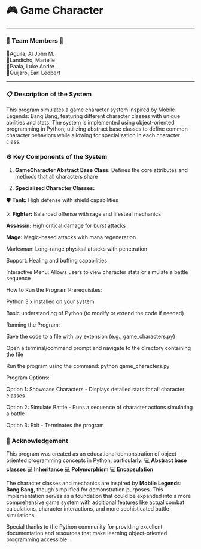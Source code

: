 # **🎮 Game Character**

---
### **💚 Team Members 💚**
🔹Aguila, Al John M.<br>
🔹Landicho, Marielle<br>
🔹Paala, Luke Andre<br>
🔹Quijaro, Earl Leobert

---
### **📋 Description of the System**

This program simulates a game character system inspired by Mobile Legends: Bang Bang, featuring different character classes with unique abilities and stats. The system is implemented using object-oriented programming in Python, utilizing abstract base classes to define common character behaviors while allowing for specialization in each character class.

### **⚙ Key Components of the System**

1. **GameCharacter Abstract Base Class:** Defines the core attributes and methods that all characters share

2. **Specialized Character Classes:**

🛡 **Tank:** High defense with shield capabilities

⚔ **Fighter:** Balanced offense with rage and lifesteal mechanics

**Assassin:** High critical damage for burst attacks

**Mage:** Magic-based attacks with mana regeneration

Marksman: Long-range physical attacks with penetration

Support: Healing and buffing capabilities

Interactive Menu: Allows users to view character stats or simulate a battle sequence

How to Run the Program
Prerequisites:

Python 3.x installed on your system

Basic understanding of Python (to modify or extend the code if needed)

Running the Program:

Save the code to a file with .py extension (e.g., game_characters.py)

Open a terminal/command prompt and navigate to the directory containing the file

Run the program using the command: python game_characters.py

Program Options:

Option 1: Showcase Characters - Displays detailed stats for all character classes

Option 2: Simulate Battle - Runs a sequence of character actions simulating a battle

Option 3: Exit - Terminates the program

### **🔔 Acknowledgement**
This program was created as an educational demonstration of object-oriented programming concepts in Python, particularly:
💻 **Abstract base classes**
💻 **Inheritance**
💻 **Polymorphism**
💻 **Encapsulation**

The character classes and mechanics are inspired by **Mobile Legends: Bang Bang**, though simplified for demonstration purposes. This implementation serves as a foundation that could be expanded into a more comprehensive game system with additional features like actual combat calculations, character interactions, and more sophisticated battle simulations.

Special thanks to the Python community for providing excellent documentation and resources that make learning object-oriented programming accessible.


 
